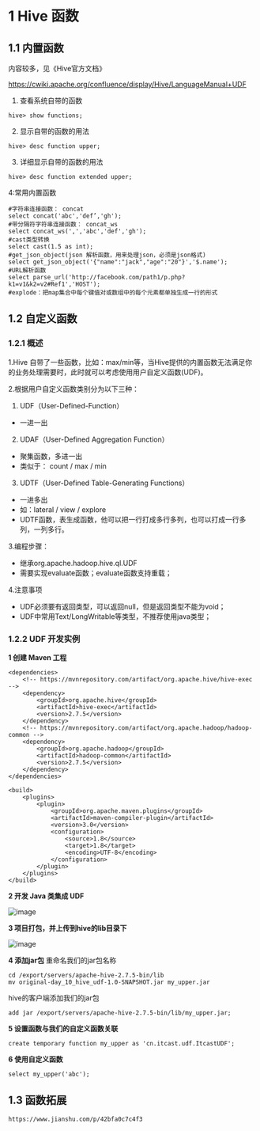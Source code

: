 # 1 Hive 函数

## 1.1 内置函数
内容较多，见《Hive官方文档》

https://cwiki.apache.org/confluence/display/Hive/LanguageManual+UDF

1. 查看系统自带的函数
``` 
hive> show functions;
```

2. 显示自带的函数的用法
``` 
hive> desc function upper;
```

3. 详细显示自带的函数的用法
``` 
hive> desc function extended upper;
```

4:常用内置函数
``` 
#字符串连接函数： concat
select concat('abc','def’,'gh');
#带分隔符字符串连接函数： concat_ws
select concat_ws(',','abc','def','gh');
#cast类型转换
select cast(1.5 as int);
#get_json_object(json 解析函数，用来处理json，必须是json格式)
select get_json_object('{"name":"jack","age":"20"}','$.name');
#URL解析函数
select parse_url('http://facebook.com/path1/p.php?k1=v1&k2=v2#Ref1','HOST');
#explode：把map集合中每个键值对或数组中的每个元素都单独生成一行的形式
```

## 1.2 自定义函数

### 1.2.1 概述
1.Hive 自带了一些函数，比如：max/min等，当Hive提供的内置函数无法满足你的业务处理需要时，此时就可以考虑使用用户自定义函数(UDF)。

2.根据用户自定义函数类别分为以下三种：
1. UDF（User-Defined-Function）
- 一进一出

2. UDAF（User-Defined Aggregation Function）
- 聚集函数，多进一出
- 类似于：	count / max / min

3. UDTF（User-Defined Table-Generating Functions）
- 一进多出
- 如：lateral / view / explore
- UDTF函数，表生成函数，他可以把一行打成多行多列，也可以打成一行多列，一列多行。

3.编程步骤：
- 继承org.apache.hadoop.hive.ql.UDF
- 需要实现evaluate函数；evaluate函数支持重载；

4.注意事项
- UDF必须要有返回类型，可以返回null，但是返回类型不能为void；
- UDF中常用Text/LongWritable等类型，不推荐使用java类型；

### 1.2.2 UDF 开发实例

**1 创建 Maven 工程**
``` 
<dependencies>
    <!-- https://mvnrepository.com/artifact/org.apache.hive/hive-exec -->
    <dependency>
        <groupId>org.apache.hive</groupId>
        <artifactId>hive-exec</artifactId>
        <version>2.7.5</version>
    </dependency>
    <!-- https://mvnrepository.com/artifact/org.apache.hadoop/hadoop- common -->
    <dependency>
        <groupId>org.apache.hadoop</groupId>
        <artifactId>hadoop-common</artifactId>
        <version>2.7.5</version>
    </dependency>
</dependencies>

<build>
    <plugins>
        <plugin>
            <groupId>org.apache.maven.plugins</groupId>
            <artifactId>maven-compiler-plugin</artifactId>
            <version>3.0</version>
            <configuration>
                <source>1.8</source>
                <target>1.8</target>
                <encoding>UTF-8</encoding>
            </configuration>
        </plugin>
    </plugins>
</build>
```

**2 开发 Java 类集成 UDF**

![image](https://user-images.githubusercontent.com/75486726/180710658-1310dbca-4e66-41b4-9330-262f2049b376.png)

**3 项目打包，并上传到hive的lib目录下**

![image](https://user-images.githubusercontent.com/75486726/180710711-61b858c8-1e9c-4cdd-acd2-05ff26ab8c8c.png)

**4 添加jar包**
重命名我们的jar包名称
``` 
cd /export/servers/apache-hive-2.7.5-bin/lib
mv original-day_10_hive_udf-1.0-SNAPSHOT.jar my_upper.jar
```


hive的客户端添加我们的jar包
``` 
add jar /export/servers/apache-hive-2.7.5-bin/lib/my_upper.jar;
```

**5 设置函数与我们的自定义函数关联**
``` 
create temporary function my_upper as 'cn.itcast.udf.ItcastUDF';
```

**6 使用自定义函数**
``` 
select my_upper('abc');
```

## 1.3 函数拓展
``` 
https://www.jianshu.com/p/42bfa0c7c4f3
```
